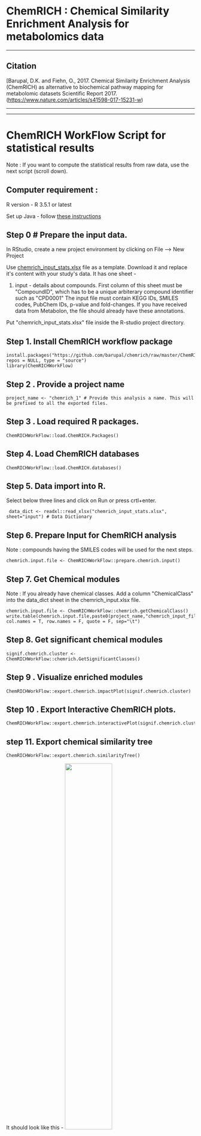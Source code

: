 # ChemRICH : Chemical Similarity Enrichment Analysis for metabolomics data

***

## Citation

[Barupal, D.K. and Fiehn, O., 2017. Chemical Similarity Enrichment Analysis (ChemRICH) as alternative to biochemical pathway mapping for metabolomic datasets Scientific Report 2017. (https://www.nature.com/articles/s41598-017-15231-w)

***

***

# ChemRICH WorkFlow Script for statistical results
Note : If you want to compute the statistical results from raw data, use the next script (scroll down). 

## Computer requirement :

R version - R 3.5.1 or latest

Set up Java - follow [these instructions](https://stackoverflow.com/questions/6492361/problem-loading-rjava)

## Step 0 # Prepare the input data.

In RStudio, create a new project environment by clicking on File --> New Project

  Use [chemrich_input_stats.xlsx](https://github.com/barupal/chemrich/blob/master/chemrich_input_stats.xlsx?raw=true) file as a template. Download it and replace it's content with your study's data.
  It has one sheet -

  1) input - details about compounds. First column of this sheet must be "CompoundID", which has to be a unique arbiterary compound identifier such as "CPD0001"
The input file must contain KEGG IDs, SMILES codes, PubChem IDs, p-value and fold-changes. If you have received data from Metabolon, the file should already have these annotations.

Put "chemrich_input_stats.xlsx" file inside the R-studio project directory. 

## Step 1. Install ChemRICH workflow package
```
install.packages("https://github.com/barupal/chemrich/raw/master/ChemRICHWorkFlow_0.1.0.tar.gz", repos = NULL, type = "source")
library(ChemRICHWorkFlow)
```
## Step 2 . Provide a project name
```
project_name <- "chemrich_1" # Provide this analysis a name. This will be prefixed to all the exported files.
```
## Step 3 . Load required R packages.
```
ChemRICHWorkFlow::load.ChemRICH.Packages()
```
## Step 4. Load ChemRICH databases
```
ChemRICHWorkFlow::load.ChemRICH.databases()
```
## Step 5. Data import into R. 
Select below three lines and click on Run or press crtl+enter.
```
 data_dict <- readxl::read_xlsx("chemrich_input_stats.xlsx", sheet="input") # Data Dictionary
```

## Step 6. Prepare Input for ChemRICH analysis
Note : compounds having the SMILES codes will be used for the next steps.
```
chemrich.input.file <- ChemRICHWorkFlow::prepare.chemrich.input()
```
## Step 7. Get Chemical modules
Note : If you already have chemical classes. Add a column "ChemicalClass" into the data_dict sheet in the chemrich_input.xlsx file.
```
chemrich.input.file <- ChemRICHWorkFlow::chemrich.getChemicalClass()
write.table(chemrich.input.file,paste0(project_name,"chemrich_input_file_with_clases.txt"), col.names = T, row.names = F, quote = F, sep="\t")
```
## Step 8. Get significant chemical modules
```
signif.chemrich.cluster <- ChemRICHWorkFlow::chemrich.GetSignificantClasses()
```
## Step 9 . Visualize enriched modules
```
ChemRICHWorkFlow::export.chemrich.impactPlot(signif.chemrich.cluster)
```
## Step 10 . Export Interactive ChemRICH plots.
```
ChemRICHWorkFlow::export.chemrich.interactivePlot(signif.chemrich.cluster)
```
## step 11. Export chemical similarity tree
```
ChemRICHWorkFlow::export.chemrich.similarityTree()
```
It should look like this - 
<img src="https://raw.githubusercontent.com/barupal/chemrich/master/chemrich_tree.png" width="50%">

## Step 12. Export Results Tables.
```
ChemRICHWorkFlow::export.chemrich.tables(signif.chemrich.cluster)
```
See [ChemRICH_results.xlsx](https://github.com/barupal/chemrich/raw/master/ChemRICH_results.xlsx) file for expected results.

***

# ChemRICH Workflow Script to start with raw data. 

## Computer requirement :

R version - R 3.5.1 or latest

Set up Java - follow [these instructions](https://stackoverflow.com/questions/6492361/problem-loading-rjava)


## Step 0 # Prepare the input data.

In RStudio, create a new project environment by clicking on File --> New Project

  Use [chemrich_input.xlsx](https://github.com/barupal/chemrich/blob/master/chemrich_input.xlsx?raw=true) file as a template. Download it and replace it's content with your study's data.
  It has three sheets -

  1) data_dict - details about compounds. First column of this sheet must be "CompoundID"
The data dictionary file must contain KEGG IDs, SMILES codes and chemical class or pathway annotation. If you have received data from Metabolon, the file   should already have these annotations.

 2) sample_metadata - details about samples. First column of this must be "Sample_ID"

 3) data_matrix - metabolite numerical data. First column must be "CompoundID" and rest should be eash sample denoted by it's "Sample_ID"
 
 Put "chemrich_input.xlsx" file inside the R-studio project directory. 

## Step 1. Install ChemRICH workflow package
```
install.packages("https://github.com/barupal/chemrich/raw/master/ChemRICHWorkFlow_0.1.0.tar.gz", repos = NULL, type = "source")
library(ChemRICHWorkFlow)
```

## Step 2 . Provide a project name
```
project_name <- "chemrich_1" # Provide this analysis a name. This will be prefixed to all the exported files.
```
## Step 3 . Load required R packages.
```
ChemRICHWorkFlow::load.ChemRICH.Packages()
```
## Step 4. Load ChemRICH databases
```
ChemRICHWorkFlow::load.ChemRICH.databases()
```
## Step 5. Data import into R. 
Select below three lines and click on Run or press crtl+enter.
```
  data_dict <- readxl::read_xlsx("chemrich_input.xlsx", sheet="data_dict") # Data Dictionary
  sample_metadata <- readxl::read_xlsx("chemrich_input.xlsx", sheet="sample_metadata") # Sample metadata
  data_matrix <- readxl::read_xlsx("chemrich_input.xlsx", sheet="data_matrix") # Data matrix
```
## Step 6. Inspect sample_metadata columns.
```
colnames(sample_metadata)

grouping_variable <- "TISSUE TYPE"

table(sample_metadata[grouping_variable])

```

### Get compound count by a metabolite category variable.

```
colnames(data_dict) # First check what variable names you have in the data dictionary
table(data_dict["SUPER PATHWAY"]) # metabolite count by super pathway
table(data_dict["SUB PATHWAY"]) # metabolite count by sub pathway
table(data_dict["PLATFORM"]) # metabolite count by analytical plateform 
```
## Step 7. Find significant metabolites
If you already have p-value and effect size (fold change or beta coefficient) for your analysis, skip this.
Provide your results in the data_dict sheet in the chemrich_input.xlsx file. Add two columns - pvalue and fc. FC means fold-change.
Negative beta values need to be converted to below 1 eg  -2 will become 0.50.
```
metsig.df <- ChemRICHWorkFlow::getSignifMetabolites(grouping_variable)
write.table(metsig.df,paste0(project_name,"_significant_metabolites.txt"), col.names = T, row.names = F, quote = F, sep="\t")
```
## Step 8. Prepare Input for ChemRICH analysis
Note : compounds having the SMILES codes will be used for the next steps.
```
chemrich.input.file <- ChemRICHWorkFlow::prepare.chemrich.input()
```
## Step 9. Get Chemical modules
Note : If you already have chemical classes. Add a column "ChemicalClass" into the data_dict sheet in the chemrich_input.xlsx file.
```
chemrich.input.file <- ChemRICHWorkFlow::chemrich.getChemicalClass()
write.table(chemrich.input.file,paste0(project_name,"chemrich_input_file_with_clases.txt"), col.names = T, row.names = F, quote = F, sep="\t")
```
## Step 10. Get significant chemical modules
```
signif.chemrich.cluster <- ChemRICHWorkFlow::chemrich.GetSignificantClasses()
```
## Step 11 . Visualize enriched modules
```
ChemRICHWorkFlow::export.chemrich.impactPlot(signif.chemrich.cluster)
```
It should look like this -
<img src="https://github.com/barupal/chemrich/raw/master/chemrich_1_chemrich_impact_plot.png" width="50%">
## Step 12 . Export Interactive ChemRICH plots.
```
ChemRICHWorkFlow::export.chemrich.interactivePlot(signif.chemrich.cluster)
```
## step 13 . Export chemical similarity tree
```
ChemRICHWorkFlow::export.chemrich.similarityTree()
```
It should look like this - 
<img src="https://raw.githubusercontent.com/barupal/chemrich/master/chemrich_tree.png" width="50%">

## Step 14 . Export Results Tables.
```
ChemRICHWorkFlow::export.chemrich.tables(signif.chemrich.cluster)
```
See [ChemRICH_results.xlsx](https://github.com/barupal/chemrich/raw/master/ChemRICH_results.xlsx) file for expected results. 

## Step 15. Visualize correlation, KEGG and Chemical Similarity Links within each module
```
ChemRICHWorkFlow::chemrich.getIntegratedNetwork(moduleName,compoundLabel)
```
for example -
```
ChemRICHWorkFlow::chemrich.getIntegratedNetwork("Adenine Nucleotides", "BIOCHEMICAL NAME")
```
## Step 16. Generate Box and whisker plots
```
ChemRICHWorkFlow::chemrich.generateBWplots(moduleName,compoundLabel)
```
for example 
```
ChemRICHWorkFlow::chemrich.generateBWplots("Adenine Nucleotides", "BIOCHEMICAL NAME")
```
## THE END

***

# ChemRICH Class Enrichment Analysis for user-provided classes
If you do not have SMILES code or InChiKeys for some compounds in your dataset but you do have the class information, you can use this small workflow to perform the ChemRich analysis for your study. 
## Computer requirement :
R version - R 3.5.1 or latest

Set up Java - follow [these instructions](https://stackoverflow.com/questions/6492361/problem-loading-rjava)

## Step 0 Prepare the input data.

In RStudio, create a new project environment by clicking on File --> New Project

  Use [chemrich_class_template.xlsx](https://github.com/barupal/chemrich/blob/master/chemrich_class_template.xlsx?raw=true) file as a template. Download it and replace it's content with your study's data.
  
 Put "chemrich_class_template.xlsx" file inside the R-studio project directory. 

## Step 1. Install ChemRICH workflow package
```
install.packages("https://github.com/barupal/chemrich/raw/master/ChemRICHWorkFlow_0.1.0.tar.gz", repos = NULL, type = "source")
library(ChemRICHWorkFlow)
```

## Step 2 . Provide a project name
```
project_name <- "demo_" # Provide this analysis a name. This will be prefixed to all the exported files.
```
## Step 3 . Load required R packages.
```
ChemRICHWorkFlow::load.ChemRICH.Packages()
```

## Step 4. Compute the ChemRICH Enrichment Analysis
```
ChemRICHWorkFlow::runChemRICHClass("chemrich_class_template.xlsx",project_name)
```

Results should have been exported. 

## THE END


***

# ChemRICH Workflow Script for the analysis of statistical results from multiple conditions

## Computer requirement :
R version - R 3.5.1 or latest

Set up Java - follow [these instructions](https://stackoverflow.com/questions/6492361/problem-loading-rjava)

## Step 0 Prepare the data

In RStudio, create a new project environment by clicking on File --> New Project

  Use [chemrich_multi_input.xlsx](https://github.com/barupal/chemrich/blob/master/chemrich_multi_input.xlsx?raw=true) file as a template. Download it and replace it's content with your study's data.
  It has one sheet-

  1) data_dict - details about compounds. Provide pvalue and foldchange columns for each statistical comparison. 

 Put "chemrich_multi_input.xlsx" file inside the R-studio project directory.

## Step 1. Install ChemRICH workflow package
```
install.packages("https://github.com/barupal/chemrich/raw/master/ChemRICHWorkFlow_0.1.0.tar.gz", repos = NULL, type = "source")
library(ChemRICHWorkFlow)
```

## Step 2 . Load required R packages.
```
ChemRICHWorkFlow::load.ChemRICH.Packages()
```
## Step 3. Load ChemRICH databases
```
ChemRICHWorkFlow::load.ChemRICH.databases()
```

## Step 4. Set global variables 
```
project_name <- "chemrich_multi_1" # Provide this analysis a name. This will be prefixed to all the exported files.
classVariable <- "Class"
inputfile <- "chemrich_multi_input.xlsx"

```
## Step 5. Compute the ChemRICH Multiple Analysis
```
ChemRICHWorkFlow::chemrih_multi_group(inputfile)
```

## ChemRICH plots and excel sheets have been exported, check the project directory. 

***
# Use OpenCPU version of ChemRICH, if you want to run the ChemRICH web-gui locally. 
Make sure you have latest JAVA (JDK and JRE both) installed on your computer. [Latest Java](http://www.oracle.com/technetwork/java/javase/downloads/index.html)

In R, run the following code.
```
if (!require("devtools"))
install.packages('devtools', repos="http://cran.rstudio.com/")
if (!require("opencpu"))
install.packages('opencpu', repos="http://cran.rstudio.com/")
if (!require("RCurl"))
install.packages('RCurl', repos="http://cran.rstudio.com/")
if (!require("pacman"))
install.packages('pacman', repos="http://cran.rstudio.com/")
library(devtools)
library(RCurl)
library(pacman)
source('https://bioconductor.org/biocLite.R')
pacman::p_load(grid,rcdk, RJSONIO,openxlsx, RCurl, rvg, magrittr, dynamicTreeCut,ape,ggplot2, ggrepel,ReporteRs, officer,phytools, plotrix, plotly, htmlwidgets,DT,extrafont,XLConnect)
install_github('barupal/chemrich')
library(ChemRICH)
library(opencpu)
opencpu::ocpu_start_server()
```
Then go to :
[ChemRICH Local Version](http://localhost:5656/ocpu/library/ChemRICH/www/)

